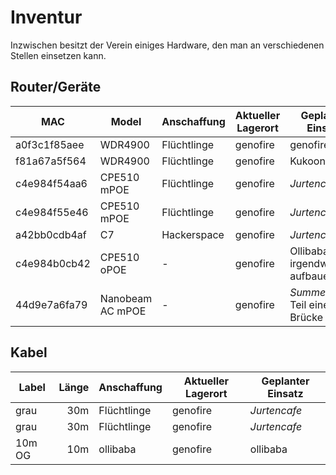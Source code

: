 # Inventur
Inzwischen besitzt der Verein einiges Hardware, den man an verschiedenen Stellen einsetzen kann.

## Router/Geräte
| MAC          | Model            | Anschaffung | Aktueller Lagerort | Geplanter Einsatz |
|--------------|------------------|-------------|--------------------|-------------------|
| a0f3c1f85aee | WDR4900          | Flüchtlinge | genofire           | genofire WG      |
| f81a67a5f564 | WDR4900          | Flüchtlinge | genofire           | Kukoon      |
| c4e984f54aa6 | CPE510 mPOE      | Flüchtlinge | genofire           | _Jurtencafe_      |
| c4e984f55e46 | CPE510 mPOE      | Flüchtlinge | genofire           | _Jurtencafe_      |
| a42bb0cdb4af | C7               | Hackerspace | genofire           | _Jurtencafe_      |
| c4e984b0cb42 | CPE510 oPOE      | -           | genofire           | Ollibaba irgendwo aufbauen |
| 44d9e7a6fa79 | Nanobeam AC mPOE | -           | genofire           | _SummerSound_  <br/> Teil einer Brücke  |

## Kabel
| Label   | Länge | Anschaffung | Aktueller Lagerort | Geplanter Einsatz |
|---------|------:|-------------|--------------------|-------------------|
| grau    |   30m | Flüchtlinge | genofire           | _Jurtencafe_      |
| grau    |   30m | Flüchtlinge | genofire           | _Jurtencafe_      |
| 10m OG  |   10m | ollibaba    | genofire           | ollibaba          |
